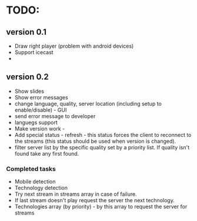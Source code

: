 # TODO:

## version 0.1
* Draw right player (problem with android devices)
* Support icecast
* 

## version 0.2
* Show slides
* Show error messages
* change language, quality, server location (including setup to enable/disable) - GUI
* send error message to developer
* languegs support
* Make version work - 
* Add special status - refresh - this status forces the client to reconnect to the streams (this status should be used when version is changed).
* filter server list by the specific quality set by a priority list. If
quality isn't found take any first found.


### Completed tasks
* Mobile detection
* Technology detection
* Try next stream in streams array in case of failure. 
* If last stream doesn't play request the server the next technology.
* Technologies array (by priority) - by this array to request the server for streams
